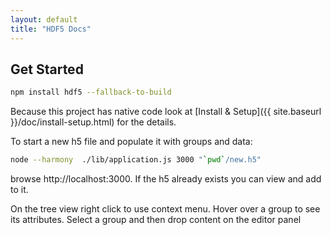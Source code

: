 ```yaml
---
layout: default
title: "HDF5 Docs"
---
```


## Get Started

```bash
npm install hdf5 --fallback-to-build
```
 
Because this project has native code look at [Install & Setup]({{ site.baseurl }}/doc/install-setup.html) for the details.



To start a new h5 file and populate it with groups and data:  
```bash
node --harmony  ./lib/application.js 3000 "`pwd`/new.h5"
```  
browse http://localhost:3000. If the h5 already exists you can view and add to it.

On the tree view right click to use context menu.  Hover over a group to see its attributes. 
Select a group and then drop content on the editor panel

